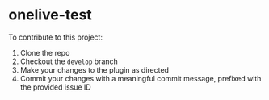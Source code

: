 # onelive-test

To contribute to this project:
  1. Clone the repo
  2. Checkout the `develop` branch
  3. Make your changes to the plugin as directed
  4. Commit your changes with a meaningful commit message, prefixed with the provided issue ID
